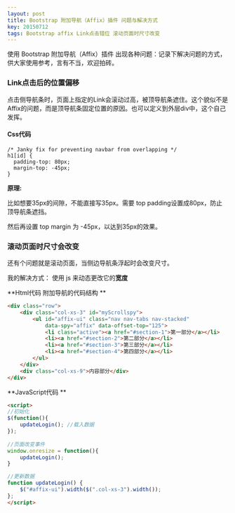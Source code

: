 ```yaml
---
layout: post
title: Bootstrap 附加导航（Affix）插件 问题与解决方式
key: 20150712
tags: Bootstrap affix Link点击错位 滚动页面时尺寸改变
---
```


使用 Bootstrap 附加导航（Affix）插件 出现各种问题：记录下解决问题的方式，供大家使用参考，言有不当，欢迎拍砖。

### Link点击后的位置偏移

点击侧导航条时，页面上指定的Link会滚动过高，被顶导航条遮住。这个貌似不是Affix的问题，而是顶导航条固定位置的原因。也可以定义到外层div中，这个自己发挥。

#### Css代码 

```
/* Janky fix for preventing navbar from overlapping */  
h1[id] {  
  padding-top: 80px;  
  margin-top: -45px;  
}
```

 **原理:**

比如想要35px的间隙，不能直接写35px。需要 top padding设置成80px，防止顶导航条遮挡。

然后再设置 top margin 为 -45px，以达到35px的效果。



### 滚动页面时尺寸会改变

还有个问题就是滚动页面，当侧边导航条浮起时会改变尺寸。 

 我的解决方式： 使用 js 来动态更改它的**宽度**

**Html代码      附加导航的代码结构 **

```html
<div class="row">
    <div class="col-xs-3" id="myScrollspy">
        <ul id="affix-ui" class="nav nav-tabs nav-stacked" 
            data-spy="affix" data-offset-top="125">
            <li class="active"><a href="#section-1">第一部分</a></li>
            <li><a href="#section-2">第二部分</a></li>
            <li><a href="#section-3">第三部分</a></li>
            <li><a href="#section-4">第四部分</a></li>
        </ul>
    </div>
    <div class="col-xs-9">内容部分</div>
</div>
```

**JavaScript代码 **

```html
<script>
//初始化
$(function(){
    updateLogin(); //载入数据
});
    
//页面改变事件
window.onresize = function(){
    updateLogin();
}

//更新数据            
function updateLogin() {
    $("#affix-ui").width($(".col-xs-3").width());
};
</script>
```
